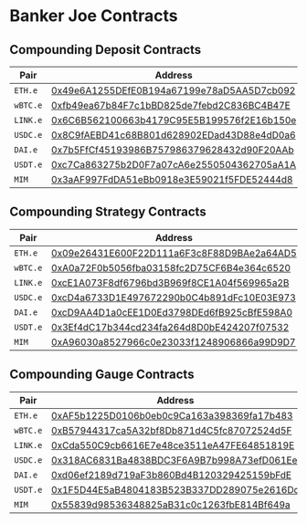 # Banker Joe Contracts

## Compounding Deposit Contracts

| Pair              | Address                                                                                                                                            |
| ----------------- | -------------------------------------------------------------------------------------------------------------------------------------------------- |
| `ETH.e`           | [0x49e6A1255DEfE0B194a67199e78aD5AA5D7cb092](https://snowtrace.io/address/0x49e6A1255DEfE0B194a67199e78aD5AA5D7cb092) |
| `wBTC.e`          | [0xfb49ea67b84F7c1bBD825de7febd2C836BC4B47E](https://snowtrace.io/address/0xfb49ea67b84F7c1bBD825de7febd2C836BC4B47E) |
| `LINK.e`          | [0x6C6B562100663b4179C95E5B199576f2E16b150e](https://snowtrace.io/address/0x6C6B562100663b4179C95E5B199576f2E16b150e) |
| `USDC.e`          | [0x8C9fAEBD41c68B801d628902EDad43D88e4dD0a6](https://snowtrace.io/address/0x8C9fAEBD41c68B801d628902EDad43D88e4dD0a6) |
| `DAI.e`           | [0x7b5FfCf45193986B757986379628432d90F20AAb](https://snowtrace.io/address/0x7b5FfCf45193986B757986379628432d90F20AAb) |
| `USDT.e`          | [0xc7Ca863275b2D0F7a07cA6e2550504362705aA1A](https://snowtrace.io/address/0xc7Ca863275b2D0F7a07cA6e2550504362705aA1A) |
| `MIM`             | [0x3aAF997FdDA51eBb0918e3E59021f5FDE52444d8](https://snowtrace.io/address/0x3aAF997FdDA51eBb0918e3E59021f5FDE52444d8) |

## Compounding Strategy Contracts

| Pair              | Address                                                                                                                                            |
| ----------------- | -------------------------------------------------------------------------------------------------------------------------------------------------- |
| `ETH.e`           | [0x09e26431E600F22D111a6F3c8F88D9BAe2a64AD5](https://snowtrace.io/address/0x09e26431E600F22D111a6F3c8F88D9BAe2a64AD5) |
| `wBTC.e`          | [0xA0a72F0b5056fba03158fc2D75CF6B4e364c6520](https://snowtrace.io/address/0xA0a72F0b5056fba03158fc2D75CF6B4e364c6520) |
| `LINK.e`          | [0xcE1A073F8df6796bd3B969f8CE1A04f569965a2B](https://snowtrace.io/address/0xcE1A073F8df6796bd3B969f8CE1A04f569965a2B) |
| `USDC.e`          | [0xcD4a6733D1E497672290b0C4b891dFc10E03E973](https://snowtrace.io/address/0xcD4a6733D1E497672290b0C4b891dFc10E03E973) |
| `DAI.e`           | [0xcD9AA4D1a0cEE1D0Ed3798DEd6fB925cBfE598A0](https://snowtrace.io/address/0xcD9AA4D1a0cEE1D0Ed3798DEd6fB925cBfE598A0) |
| `USDT.e`          | [0x3Ef4dC17b344cd234fa264d8D0bE424207f07532](https://snowtrace.io/address/0x3Ef4dC17b344cd234fa264d8D0bE424207f07532) |
| `MIM`             | [0xA96030a8527966c0e23033f1248906866a99D9D7](https://snowtrace.io/address/0xA96030a8527966c0e23033f1248906866a99D9D7) |

## Compounding Gauge Contracts

| Pair              | Address                                                                                                                                            |
| ----------------- | -------------------------------------------------------------------------------------------------------------------------------------------------- |
| `ETH.e`           | [0xAF5b1225D0106b0eb0c9Ca163a398369fa17b483](https://snowtrace.io/address/0xAF5b1225D0106b0eb0c9Ca163a398369fa17b483) |
| `wBTC.e`          | [0xB57944317ca5A32bf8Db871d4C5fc87072524d5F](https://snowtrace.io/address/0xB57944317ca5A32bf8Db871d4C5fc87072524d5F) |
| `LINK.e`          | [0xCda550C9cb6616E7e48ce3511eA47FE64851819E](https://snowtrace.io/address/0xCda550C9cb6616E7e48ce3511eA47FE64851819E) |
| `USDC.e`          | [0x318AC6831Ba4838BDC3F6A9B7b998A73efD061Ee](https://snowtrace.io/address/0x318AC6831Ba4838BDC3F6A9B7b998A73efD061Ee) |
| `DAI.e`           | [0xd06ef2189d719aF3b860Bd4B120329425159bFdE](https://snowtrace.io/address/0xd06ef2189d719aF3b860Bd4B120329425159bFdE) |
| `USDT.e`          | [0x1F5D44E5aB4804183B523B337DD289075e2616Dd](https://snowtrace.io/address/0x1F5D44E5aB4804183B523B337DD289075e2616Dd) |
| `MIM`             | [0x55839d98536348825aB31c0c1263fbE814Bf649a](https://snowtrace.io/address/0x55839d98536348825aB31c0c1263fbE814Bf649a) |
